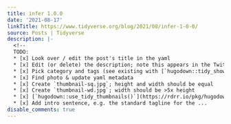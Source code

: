 ```yaml
---
title: infer 1.0.0
date: '2021-08-17'
linkTitle: https://www.tidyverse.org/blog/2021/08/infer-1-0-0/
source: Posts | Tidyverse
description: |-
  <!--
  TODO:
  * [x] Look over / edit the post's title in the yaml
  * [x] Edit (or delete) the description; note this appears in the Twitter card
  * [x] Pick category and tags (see existing with [`hugodown::tidy_show_meta()`](https://rdrr.io/pkg/hugodown/man/use_tidy_post.html))
  * [x] Find photo & update yaml metadata
  * [x] Create `thumbnail-sq.jpg`; height and width should be equal
  * [x] Create `thumbnail-wd.jpg`; width should be >5x height
  * [x] [`hugodown::use_tidy_thumbnails()`](https://rdrr.io/pkg/hugodown/man/use_tidy_post.html)
  * [x] Add intro sentence, e.g. the standard tagline for the ...
disable_comments: true
---
```

<!--
TODO:
* [x] Look over / edit the post's title in the yaml
* [x] Edit (or delete) the description; note this appears in the Twitter card
* [x] Pick category and tags (see existing with [`hugodown::tidy_show_meta()`](https://rdrr.io/pkg/hugodown/man/use_tidy_post.html))
* [x] Find photo & update yaml metadata
* [x] Create `thumbnail-sq.jpg`; height and width should be equal
* [x] Create `thumbnail-wd.jpg`; width should be >5x height
* [x] [`hugodown::use_tidy_thumbnails()`](https://rdrr.io/pkg/hugodown/man/use_tidy_post.html)
* [x] Add intro sentence, e.g. the standard tagline for the ...
